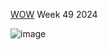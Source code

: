 [WOW](https://workout-wednesday.com/pbi-2024-w49/) Week 49 2024 


![image](https://github.com/user-attachments/assets/9636a5ee-e694-447d-99fe-23da16df3243)
